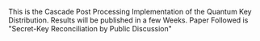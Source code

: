 This is the Cascade Post Processing Implementation of the Quantum Key Distribution. Results will be published in a few Weeks. Paper Followed is "Secret-Key Reconciliation by Public Discussion"